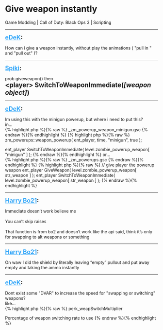 # Give weapon instantly
Game Modding | Call of Duty: Black Ops 3 | Scripting

---
<strong style="font-size: 1.4em;"><span style="text-decoration: underline;text-decoration-color: #34a7f9;"><span style="color:#34a7f9;">eDeK</span></span>:</strong>

<p>How can i give a weapon instantly, without play the animations ( &quot;pull in &quot; and &quot;pull out&quot; )?</p>

---
<strong style="font-size: 1.4em;"><span style="text-decoration: underline;text-decoration-color: #34a7f9;"><span style="color:#34a7f9;">Spiki</span></span>:</strong>

<p>prob giveweapon() then <br /><span style="font-size:1.5em;"><strong>&lt;player&gt; SwitchToWeaponImmediate(<em>[weapon object]</em>)</strong></span></p>

---
<strong style="font-size: 1.4em;"><span style="text-decoration: underline;text-decoration-color: #34a7f9;"><span style="color:#34a7f9;">eDeK</span></span>:</strong>

<p>Im using this with the minigun powerup, but where i need to put this?<br />in...<br />{% highlight php %}{% raw %}
_zm_powerup_weapon_minigun.gsc
{% endraw %}{% endhighlight %}
{% highlight php %}{% raw %}
zm_powerups::weapon_powerup( ent_player, time, "minigun", true );

ent_player SwitchToWeaponImmediate( level.zombie_powerup_weapon[ "minigun" ] );
{% endraw %}{% endhighlight %}
or...<br />{% highlight php %}{% raw %}
_zm_powerups.gsc
{% endraw %}{% endhighlight %}
{% highlight php %}{% raw %}
// give player the powerup weapon
ent_player GiveWeapon( level.zombie_powerup_weapon[ str_weapon ] );
ent_player SwitchToWeaponImmediate( level.zombie_powerup_weapon[ str_weapon ] );
{% endraw %}{% endhighlight %}
</p>

---
<strong style="font-size: 1.4em;"><span style="text-decoration: underline;text-decoration-color: #34a7f9;"><span style="color:#34a7f9;">Harry Bo21</span></span>:</strong>

<p>Immediate doesn’t work believe me<br /><br />You can’t skip raises<br /><br />That function is from bo2 and doesn’t work like the api said, think it’s only for swapping to alt weapons or something</p>

---
<strong style="font-size: 1.4em;"><span style="text-decoration: underline;text-decoration-color: #34a7f9;"><span style="color:#34a7f9;">Harry Bo21</span></span>:</strong>

<p>On waw I did the shield by literally leaving “empty” pullout and put away empty and taking the ammo instantly</p>

---
<strong style="font-size: 1.4em;"><span style="text-decoration: underline;text-decoration-color: #34a7f9;"><span style="color:#34a7f9;">eDeK</span></span>:</strong>

<p>Dont exist some &quot;DVAR&quot; to increase the speed for &quot;swapping or switching&quot; weapons?<br />like...<br />{% highlight php %}{% raw %}
perk_weapSwitchMultiplier

Percentage of weapon switching rate to use
{% endraw %}{% endhighlight %}
</p>
